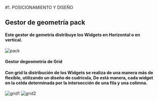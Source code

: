 #1. POSICIONAMIENTO Y DISEÑO
## Gestor de geometría pack 
#### Este gestor de gemetría distribuye los Widgets en Horizontal o en vertical.
![pack](pack.png "pack")
#### Gestor degeometría de Grid
#### Con grid la distribución de los Widgets se realiza de una manera más de flexible, utilizando un diseño de cudricula, De está manera, cada widget en la celda determinada por la intersección de una fila y una colimna.
![grid1](grid1.png "grid1")
![grid2](grid2.png "grid2")
